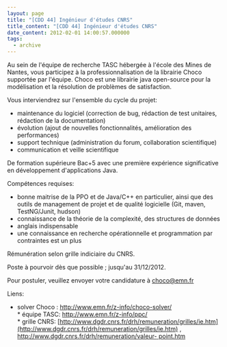 ```yaml
---
layout: page
title: "[CDD 44] Ingénieur d'études CNRS"
title_content: "[CDD 44] Ingénieur d'études CNRS"
date_content: 2012-02-01 14:00:57.000000
tags:
  - archive
---
```



Au sein de l'équipe de recherche TASC hébergée à l'école des Mines de Nantes,
vous participez à la professionnalisation de la librairie Choco supportée par
l'équipe. Choco est une librairie java open-source pour la modélisation et la
résolution de problèmes de satisfaction.



Vous interviendrez sur l'ensemble du cycle du projet:  
* maintenance du logiciel (correction de bug, rédaction de test unitaires, rédaction de la documentation)  
* évolution (ajout de nouvelles fonctionnalités, amélioration des performances)   
* support technique (administration du forum, collaboration scientifique)  
* communication et veille scientifique



De formation supérieure Bac+5 avec une première expérience significative en
développement d'applications Java.



Compétences requises:  
* bonne maitrise de la PPO et de Java/C++ en particulier, ainsi que des outils de management de projet et de qualité logicielle (Git, maven, TestNG/Junit, hudson)  
* connaissance de la théorie de la complexité, des structures de données  
* anglais indispensable  
* une connaissance en recherche opérationnelle et programmation par contraintes est un plus



Rémunération selon grille indiciaire du CNRS.



Poste à pourvoir dès que possible ; jusqu'au 31/12/2012.



Pour postuler, veuillez envoyer votre candidature à [choco@emn.fr  
](mailto:choco@emn.fr)



Liens:  
* solver Choco : [http://www.emn.fr/z-info/choco-solver/  
](http://www.emn.fr/z-info/choco-solver/)* équipe TASC:
[http://www.emn.fr/z-info/ppc/  
](http://www.emn.fr/z-info/ppc/)* grille CNRS:
[http://www.dgdr.cnrs.fr/drh/remuneration/grilles/ie.htm](http://www.dgdr.cnrs.fr/drh/remuneration/grilles/ie.htm)
, [http://www.dgdr.cnrs.fr/drh/remuneration/valeur-
point.htm](http://www.dgdr.cnrs.fr/drh/remuneration/valeur-point.htm)



